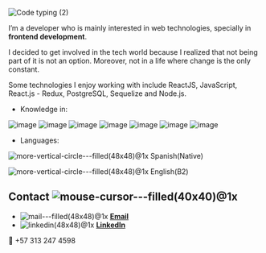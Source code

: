 ![Code typing (2)](https://user-images.githubusercontent.com/75697707/124080750-57111000-da10-11eb-8fe6-dd63956311cf.gif)


I’m a developer who is mainly interested in web technologies, specially in **frontend development**.

I decided to get involved in the tech world because I realized that not being part of it is not an option. Moreover, not in a life where change is the only constant.


Some technologies I enjoy working with include ReactJS, JavaScript, React.js - Redux, PostgreSQL, Sequelize and Node.js.

- Knowledge in:

![image](https://user-images.githubusercontent.com/75386133/118582414-e7450f80-b758-11eb-9b08-5509f392ca82.png)
![image](https://user-images.githubusercontent.com/75386133/118582992-ecef2500-b759-11eb-8335-f05ad2e84bd0.png)
![image](https://user-images.githubusercontent.com/75386133/118583020-f6788d00-b759-11eb-9abe-6da84119892e.png)
![image](https://user-images.githubusercontent.com/75386133/118583034-fb3d4100-b759-11eb-95d5-1893b807eb96.png)
![image](https://user-images.githubusercontent.com/75386133/118583047-009a8b80-b75a-11eb-84b0-7c87acfd8eb2.png)
![image](https://user-images.githubusercontent.com/75386133/118583062-07c19980-b75a-11eb-94e7-29972a814723.png)
![image](https://user-images.githubusercontent.com/75386133/118583077-0f813e00-b75a-11eb-829e-f890a7937198.png)

- Languages:

![more-vertical-circle---filled(48x48)@1x](https://user-images.githubusercontent.com/75697707/124083867-fa175900-da13-11eb-86ff-1e92eb9f3b4d.png)  Spanish(Native)

![more-vertical-circle---filled(48x48)@1x](https://user-images.githubusercontent.com/75697707/124083867-fa175900-da13-11eb-86ff-1e92eb9f3b4d.png)  English(B2)




## Contact ![mouse-cursor---filled(40x40)@1x](https://user-images.githubusercontent.com/75697707/124082497-66915880-da12-11eb-926b-85fe39b14a4f.png)


- ![mail---filled(48x48)@1x](https://user-images.githubusercontent.com/75697707/124083944-0ef3ec80-da14-11eb-8dce-65b1adbd4709.png)
**[Email](mailto:vivi6410@gmail.com)**
- ![linkedin(48x48)@1x](https://user-images.githubusercontent.com/75697707/124083976-1d420880-da14-11eb-80fb-d58fca6e6e18.png)
 **[LinkedIn](www.linkedin.com/in/vivian-gutierrez-myc-dev)**

:iphone: +57 313 247 4598
